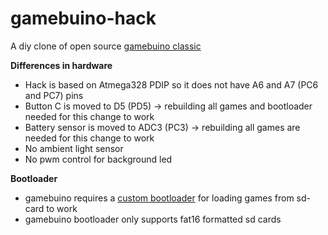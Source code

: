 # gamebuino-hack
A diy clone of open source [gamebuino classic](http://legacy.gamebuino.com/wiki)

**Differences in hardware**
  - Hack is based on Atmega328 PDIP so it does not have A6 and A7 (PC6 and PC7) pins
  - Button C is moved to D5 (PD5) -> rebuilding all games and bootloader needed for this change to work
  - Battery sensor is moved to ADC3 (PC3) -> rebuilding all games are needed for this change to work
  - No ambient light sensor
  - No pwm control for background led


**Bootloader**
  - gamebuino requires a [custom bootloader](https://github.com/ghalfacree/Arduino-Sketches/tree/master/hardware/arduino/bootloaders/gamebuino_boot) for loading games from sd-card to work
  - gamebuino bootloader only supports fat16 formatted sd cards

